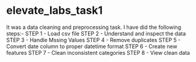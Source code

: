 # elevate_labs_task1
It was a data cleaning and preprocessing task.
I have did the following steps:-
STEP 1 - Load csv file
STEP 2 - Understand and inspect the data
STEP 3 - Handle Mssing Values
STEP 4 - Remove duplicates
STEP 5 - Convert date column to proper datetime format
STEP 6 - Create new features
STEP 7 - Clean inconsistent categories
STEP 8 - View clean data
